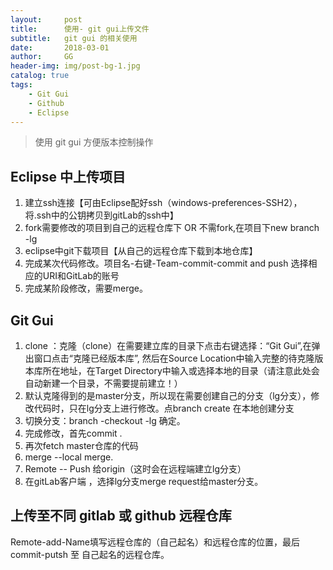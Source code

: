 ```yaml
---
layout:     post
title:      使用- git gui上传文件
subtitle:   git gui 的相关使用
date:       2018-03-01
author:     GG
header-img: img/post-bg-1.jpg
catalog: true
tags:
    - Git Gui
    - Github
    - Eclipse
---
```



> 使用 git gui 方便版本控制操作

## Eclipse 中上传项目

1. 建立ssh连接【可由Eclipse配好ssh（windows-preferences-SSH2），将.ssh中的公钥拷贝到gitLab的ssh中】
2. fork需要修改的项目到自己的远程仓库下 OR 不需fork,在项目下new branch  -lg
3. eclipse中git下载项目【从自己的远程仓库下载到本地仓库】
4. 完成某次代码修改。项目名-右键-Team-commit-commit and push 选择相应的URI和GitLab的账号
5. 完成某阶段修改，需要merge。

 
 
## Git Gui
 
1. clone ：克隆（clone）在需要建立库的目录下点击右键选择：“Git Gui”,在弹出窗口点击“克隆已经版本库”, 然后在Source Location中输入完整的待克隆版本库所在地址，在Target Directory中输入或选择本地的目录（请注意此处会自动新建一个目录，不需要提前建立！）
2. 默认克隆得到的是master分支，所以现在需要创建自己的分支（lg分支），修改代码时，只在lg分支上进行修改。点branch  create 在本地创建分支
3. 切换分支：branch -checkout  -lg 确定。
4. 完成修改，首先commit .
5. 再次fetch master仓库的代码
6. merge --local merge.
7. Remote -- Push 给origin（这时会在远程端建立lg分支）
8. 在gitLab客户端 ，选择lg分支merge request给master分支。

## 上传至不同 gitlab 或 github 远程仓库

Remote-add-Name填写远程仓库的（自己起名）和远程仓库的位置，最后commit-putsh 至 自己起名的远程仓库。